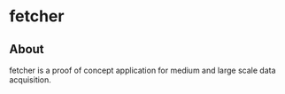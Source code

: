 # fetcher

## About
fetcher is a proof of concept application for medium and large scale data acquisition.